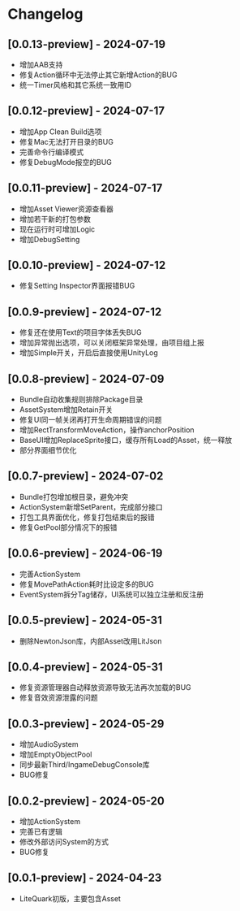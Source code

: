 # Changelog

## [0.0.13-preview] - 2024-07-19
- 增加AAB支持
- 修复Action循环中无法停止其它新增Action的BUG
- 统一Timer风格和其它系统一致用ID

## [0.0.12-preview] - 2024-07-17
- 增加App Clean Build选项
- 修复Mac无法打开目录的BUG
- 完善命令行编译模式
- 修复DebugMode报空的BUG

## [0.0.11-preview] - 2024-07-17
- 增加Asset Viewer资源查看器
- 增加若干新的打包参数
- 现在运行时可增加Logic
- 增加DebugSetting

## [0.0.10-preview] - 2024-07-12
- 修复Setting Inspector界面报错BUG

## [0.0.9-preview] - 2024-07-12
- 修复还在使用Text的项目字体丢失BUG
- 增加异常抛出选项，可以关闭框架异常处理，由项目组上报
- 增加Simple开关，开启后直接使用UnityLog

## [0.0.8-preview] - 2024-07-09
- Bundle自动收集规则排除Package目录
- AssetSystem增加Retain开关
- 修复UI同一帧关闭再打开生命周期错误的问题
- 增加RectTransformMoveAction，操作anchorPosition
- BaseUI增加ReplaceSprite接口，缓存所有Load的Asset，统一释放
- 部分界面细节优化

## [0.0.7-preview] - 2024-07-02
- Bundle打包增加根目录，避免冲突
- ActionSystem新增SetParent，完成部分接口
- 打包工具界面优化，修复打包结束后的报错
- 修复GetPool部分情况下的报错

## [0.0.6-preview] - 2024-06-19
- 完善ActionSystem
- 修复MovePathAction耗时比设定多的BUG
- EventSystem拆分Tag储存，UI系统可以独立注册和反注册

## [0.0.5-preview] - 2024-05-31
- 删除NewtonJson库，内部Asset改用LitJson

## [0.0.4-preview] - 2024-05-31
- 修复资源管理器自动释放资源导致无法再次加载的BUG
- 修复音效资源泄露的问题

## [0.0.3-preview] - 2024-05-29
- 增加AudioSystem
- 增加EmptyObjectPool
- 同步最新Third/IngameDebugConsole库
- BUG修复

## [0.0.2-preview] - 2024-05-20
- 增加ActionSystem
- 完善已有逻辑
- 修改外部访问System的方式
- BUG修复

## [0.0.1-preview] - 2024-04-23
- LiteQuark初版，主要包含Asset